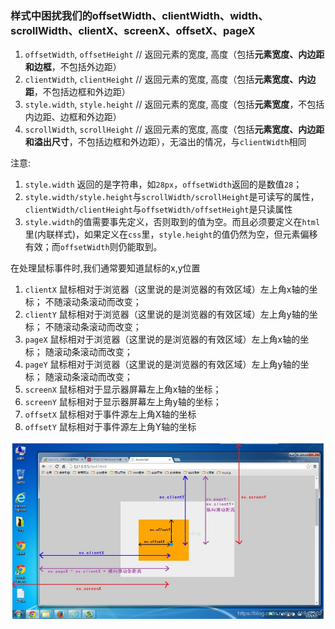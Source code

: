 

### 样式中困扰我们的offsetWidth、clientWidth、width、scrollWidth、clientX、screenX、offsetX、pageX

1. `offsetWidth`, `offsetHeight` // 返回元素的宽度, 高度（包括**元素宽度、内边距和边框**，不包括外边距）
2. `clientWidth`, `clientHeight` // 返回元素的宽度, 高度（包括**元素宽度、内边距**，不包括边框和外边距）
3. `style.width`, `style.height` // 返回元素的宽度, 高度（包括**元素宽度**，不包括内边距、边框和外边距）
4. `scrollWidth`, `scrollHeight` // 返回元素的宽度, 高度（包括**元素宽度、内边距和溢出尺寸**，不包括边框和外边距），无溢出的情况，与`clientWidth`相同



注意:

1. `style.width` 返回的是字符串，如`28px`，`offsetWidth`返回的是数值`28`；
2. `style.width/style.height`与`scrollWidth/scrollHeight`是可读写的属性，`clientWidth/clientHeight`与`offsetWidth/offsetHeight`是只读属性
3. `style.width`的值需要事先定义，否则取到的值为空。而且必须要定义在`html`里(内联样式)，如果定义在`css`里，`style.height`的值仍然为空，但元素偏移有效；而`offsetWidth`则仍能取到。



在处理鼠标事件时,我们通常要知道鼠标的x,y位置

1. `clientX` 鼠标相对于浏览器（这里说的是浏览器的有效区域）左上角x轴的坐标； 不随滚动条滚动而改变；
2. `clientY` 鼠标相对于浏览器（这里说的是浏览器的有效区域）左上角y轴的坐标； 不随滚动条滚动而改变；
3. `pageX` 鼠标相对于浏览器（这里说的是浏览器的有效区域）左上角x轴的坐标； 随滚动条滚动而改变；
4. `pageY` 鼠标相对于浏览器（这里说的是浏览器的有效区域）左上角y轴的坐标； 随滚动条滚动而改变；
5. `screenX` 鼠标相对于显示器屏幕左上角x轴的坐标；
6. `screenY` 鼠标相对于显示器屏幕左上角y轴的坐标；
7. `offsetX` 鼠标相对于事件源左上角X轴的坐标
8. `offsetY` 鼠标相对于事件源左上角Y轴的坐标

![clientWidth和offsetWidth的区别](../../imgs/clientWidth_offsetWidth_diff.png)

